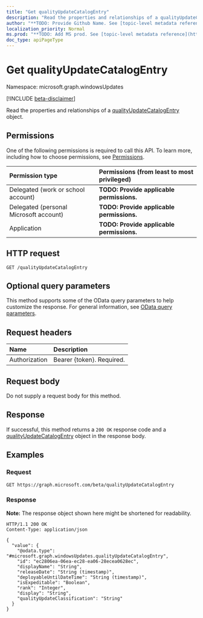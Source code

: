 ```yaml
---
title: "Get qualityUpdateCatalogEntry"
description: "Read the properties and relationships of a qualityUpdateCatalogEntry object."
author: "**TODO: Provide Github Name. See [topic-level metadata reference](https://msgo.azurewebsites.net/add/document/guidelines/metadata.html#topic-level-metadata)**"
localization_priority: Normal
ms.prod: "**TODO: Add MS prod. See [topic-level metadata reference](https://msgo.azurewebsites.net/add/document/guidelines/metadata.html#topic-level-metadata)**"
doc_type: apiPageType
---
```


# Get qualityUpdateCatalogEntry
Namespace: microsoft.graph.windowsUpdates

[!INCLUDE [beta-disclaimer](../../includes/beta-disclaimer.md)]

Read the properties and relationships of a [qualityUpdateCatalogEntry](../resources/windowsupdates-qualityupdatecatalogentry.md) object.

## Permissions
One of the following permissions is required to call this API. To learn more, including how to choose permissions, see [Permissions](/graph/permissions-reference).

|Permission type|Permissions (from least to most privileged)|
|:---|:---|
|Delegated (work or school account)|**TODO: Provide applicable permissions.**|
|Delegated (personal Microsoft account)|**TODO: Provide applicable permissions.**|
|Application|**TODO: Provide applicable permissions.**|

## HTTP request

<!-- {
  "blockType": "ignored"
}
-->
``` http
GET /qualityUpdateCatalogEntry
```

## Optional query parameters
This method supports some of the OData query parameters to help customize the response. For general information, see [OData query parameters](/graph/query-parameters).

## Request headers
|Name|Description|
|:---|:---|
|Authorization|Bearer {token}. Required.|

## Request body
Do not supply a request body for this method.

## Response

If successful, this method returns a `200 OK` response code and a [qualityUpdateCatalogEntry](../resources/windowsupdates-qualityupdatecatalogentry.md) object in the response body.

## Examples

### Request
<!-- {
  "blockType": "request",
  "name": "get_qualityupdatecatalogentry"
}
-->
``` http
GET https://graph.microsoft.com/beta/qualityUpdateCatalogEntry
```


### Response
**Note:** The response object shown here might be shortened for readability.
<!-- {
  "blockType": "response",
  "truncated": true,
  "@odata.type": "microsoft.graph.windowsUpdates.qualityUpdateCatalogEntry"
}
-->
``` http
HTTP/1.1 200 OK
Content-Type: application/json

{
  "value": {
    "@odata.type": "#microsoft.graph.windowsUpdates.qualityUpdateCatalogEntry",
    "id": "ec2806ea-06ea-ec28-ea06-28ecea0628ec",
    "displayName": "String",
    "releaseDate": "String (timestamp)",
    "deployableUntilDateTime": "String (timestamp)",
    "isExpeditable": "Boolean",
    "rank": "Integer",
    "display": "String",
    "qualityUpdateClassification": "String"
  }
}
```

